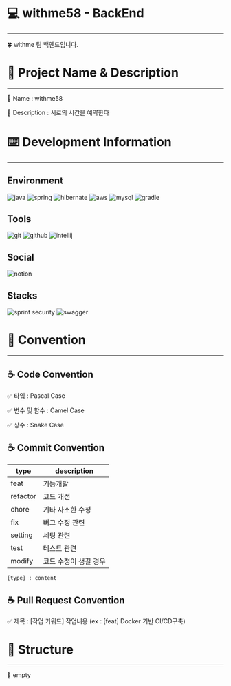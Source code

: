 # 💻 withme58 - BackEnd

---

🍀 withme 팀 백엔드입니다.

# 📖 Project Name & Description

---

📛 Name : withme58

📛️ Description : 서로의 시간을 예약한다

# ⌨️ Development Information

---

## Environment

![java](https://img.shields.io/badge/Java-ED8B00?style=for-the-badge&logo=openjdk&logoColor=white)
![spring](https://img.shields.io/badge/Spring-6DB33F?style=for-the-badge&logo=spring&logoColor=white)
![hibernate](https://img.shields.io/badge/Hibernate-59666C?style=for-the-badge&logo=Hibernate&logoColor=white)
![aws](https://img.shields.io/badge/Amazon_AWS-FF9900?style=for-the-badge&logo=amazonaws&logoColor=white)
![mysql](https://img.shields.io/badge/MySQL-005C84?style=for-the-badge&logo=mysql&logoColor=white)
![gradle](https://img.shields.io/badge/Gradle-02303A.svg?style=for-the-badge&logo=Gradle&logoColor=white)


## Tools
![git](	https://img.shields.io/badge/GIT-E44C30?style=for-the-badge&logo=git&logoColor=white)
![github](https://img.shields.io/badge/GitHub-100000?style=for-the-badge&logo=github&logoColor=white)
![intellij](https://img.shields.io/badge/IntelliJ_IDEA-000000.svg?style=for-the-badge&logo=intellij-idea&logoColor=white)


## Social
![notion](https://img.shields.io/badge/Notion-000000?style=for-the-badge&logo=notion&logoColor=white)



## Stacks
![sprint security](https://img.shields.io/badge/Spring_Security-6DB33F?style=for-the-badge&logo=Spring-Security&logoColor=white)
![swagger](https://img.shields.io/badge/-Swagger-%23Clojure?style=for-the-badge&logo=swagger&logoColor=white)



# 📒 Convention

---

## ☕️ Code Convention

✅ 타입 : Pascal Case

✅ 변수 및 함수 : Camel Case

✅ 상수 : Snake Case

## ☕️ Commit Convention

| type     | description |
|----------|-----------|
| feat     | 기능개발      |
| refactor | 코드 개선     |
| chore    | 기타 사소한 수정 |
| fix      | 버그 수정 관련  |
| setting  | 세팅 관련     |
| test     | 테스트 관련    |
| modify   | 코드 수정이 생길 경우 |

```bash
[type] : content
```

## ☕️ Pull Request Convention

✅ 제목 : [작업 키워드] 작업내용 (ex : [feat] Docker 기반 CI/CD구축)

# 🔧 Structure

---

🌱 empty

```bash

```

